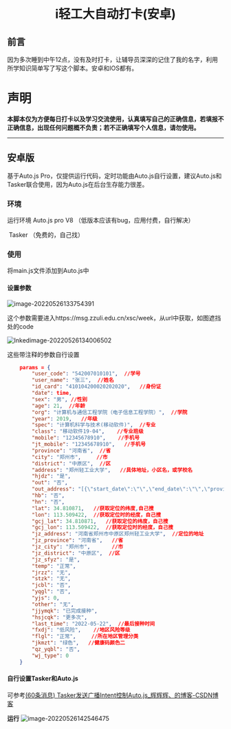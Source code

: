 <h1><center>i轻工大自动打卡(安卓)</center></h1>



<h2>前言</h2>

​	因为多次睡到中午12点，没有及时打卡，让辅导员深深的记住了我的名字，利用所学知识简单写了写这个脚本。安卓和IOS都有。

<h1>声明</h1>

**本脚本仅为方便每日打卡以及学习交流使用，认真填写自己的正确信息，若填报不正确信息，出现任何问题概不负责；若不正确填写个人信息，请勿使用。**

-----




<h2>安卓版</h2>

基于Auto.js Pro，仅提供运行代码，定时功能由Auto.js自行设置，建议Auto.js和Tasker联合使用，因为Auto.js在后台生存能力很差。

### 环境

运行环境 Auto.js pro V8 （低版本应该有bug，应用付费，自行解决）

​				Tasker （免费的，自己找）

<h3>使用</h3>

将main.js文件添加到Auto.js中

<h4>设置参数</h4>

![image-20220526133754391](https://user-images.githubusercontent.com/102567741/170435947-4c13b0cd-2d93-4305-8eff-cfe780594b12.png)


这个参数需要进入https://msg.zzuli.edu.cn/xsc/week，从url中获取，如图遮挡处的code

![Inkedimage-20220526134006502](https://user-images.githubusercontent.com/102567741/170435978-05d8b96d-f708-4cc6-866b-9608862c5ff6.jpg)

这些带注释的参数自行设置

```json
    params = {
        "user_code": "542007010101",  //学号
        "user_name": "张三",  //姓名
        "id_card": "410104200020202020",   //身份证
        "date": time,
        "sex": "男", //性别
        "age": 21,  //年龄
        "org": "计算机与通信工程学院（电子信息工程学院）",  //学院
        "year": 2019,   //年级
        "spec": "计算机科学与技术(移动软件)",  //专业
        "class": "移动软件19-04",    //专业班级
        "mobile": "12345678910",    //手机号
        "jt_mobile": "12345678910",   //手机号
        "province": "河南省",  //省
        "city": "郑州市",     //市
        "district": "中原区",  //区
        "address": "郑州轻工业大学",   //具体地址，小区名，或学校名
        "hjdz": "是",
        "out": "否",
        "out_address": "[{\"start_date\":\"\",\"end_date\":\"\",\"province\":\"\",\"city\":\"\",\"district\":\"\",\"area\":\"\",\"address\":\"\"}]",
        "hb": "否",
        "hn": "否",
        "lat": 34.810871,   //获取定位的纬度,自己搜
        "lon": 113.509422,  //获取定位时的经度，自己搜
        "gcj_lat": 34.810871,   //获取定位的纬度，自己搜
        "gcj_lon": 113.509422,  //获取定位时的经度，自己搜
        "jz_address": "河南省郑州市中原区郑州轻工业大学",  //定位的地址
        "jz_province": "河南省",   //省
        "jz_city": "郑州市",       //市
        "jz_district": "中原区",  //区
        "jz_sfyz": "是",
        "temp": "正常",
        "jrzz": "无",
        "stzk": "无",
        "jcbl": "否",
        "yqgl": "否",
        "yjs": 0,
        "other": "无",
        "jjymqk": "已完成接种",
        "hsjcqk": "更多次",
        "last_time": "2022-05-22",  //最后接种时间
        "fxdj": "低风险",    //地区风险等级
        "flgl": "正常",     //所在地区管理分类
        "jkmzt": "绿色",   //健康码颜色二
        "qz_yqbl": "否",  
        "wj_type": 0
    }
```




<h4>自行设置Tasker和Auto.js</h4>

可参考[(60条消息) Tasker发送广播Intent控制Auto.js_辉辉辉、的博客-CSDN博客](https://blog.csdn.net/qq_45739934/article/details/124983337)

**运行**
![image-20220526142546475](https://user-images.githubusercontent.com/102567741/170435993-5c89f775-4fdd-4cbf-bcb8-ee159a27b9df.png)



